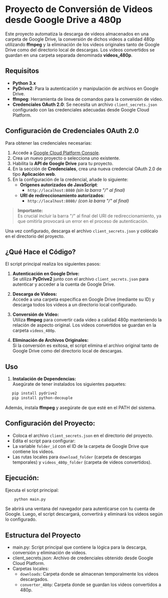 # Proyecto de Conversión de Videos desde Google Drive a 480p

Este proyecto automatiza la descarga de videos almacenados en una carpeta de Google Drive, la conversión de dichos videos a calidad 480p utilizando **ffmpeg** y la eliminación de los videos originales tanto de Google Drive como del directorio local de descargas. Los videos convertidos se guardan en una carpeta separada denominada **videos_480p**.

## Requisitos

- **Python 3.x**
- **PyDrive2**: Para la autenticación y manipulación de archivos en Google Drive.
- **ffmpeg**: Herramienta de línea de comandos para la conversión de video.
- **Credenciales OAuth 2.0**: Se necesita un archivo `client_secrets.json` configurado con las credenciales adecuadas desde Google Cloud Platform.

## Configuración de Credenciales OAuth 2.0

Para obtener las credenciales necesarias:

1. Accede a [Google Cloud Platform Console](https://console.cloud.google.com/).
2. Crea un nuevo proyecto o selecciona uno existente.
3. Habilita la **API de Google Drive** para tu proyecto.
4. En la sección de **Credenciales**, crea una nueva credencial OAuth 2.0 de tipo **Aplicación web**.
5. En la configuración de la credencial, añade lo siguiente:
   - **Orígenes autorizados de JavaScript**:  
     - `http://localhost:8080` *(sin la barra "/" al final)*
   - **URI de redireccionamiento autorizados**:  
     - `http://localhost:8080/` *(con la barra "/" al final)*

> **Importante:**  
> Es crucial incluir la barra "/" al final del URI de redireccionamiento, ya que omitirla provocará un error en el proceso de autenticación.

Una vez configurado, descarga el archivo `client_secrets.json` y colócalo en el directorio del proyecto.

## ¿Qué Hace el Código?

El script principal realiza los siguientes pasos:

1. **Autenticación en Google Drive:**  
   Se utiliza **PyDrive2** junto con el archivo `client_secrets.json` para autenticar y acceder a la cuenta de Google Drive.

2. **Descarga de Videos:**  
   Accede a una carpeta específica en Google Drive (mediante su ID) y descarga todos los videos a un directorio local configurado.

3. **Conversión de Video:**  
   Utiliza **ffmpeg** para convertir cada video a calidad 480p manteniendo la relación de aspecto original. Los videos convertidos se guardan en la carpeta `videos_480p`.

4. **Eliminación de Archivos Originales:**  
   Si la conversión es exitosa, el script elimina el archivo original tanto de Google Drive como del directorio local de descargas.

## Uso

1. **Instalación de Dependencias:**  
   Asegúrate de tener instalados los siguientes paquetes:
```bash
   pip install pydrive2
   pip install python-decouple
```

Además, instala **ffmpeg** y asegúrate de que esté en el PATH del sistema.

## Configuración del Proyecto:

- Coloca el archivo `client_secrets.json` en el directorio del proyecto.
- Edita el script para configurar:
- La variable `folder_id` con el ID de la carpeta de Google Drive que contiene los videos.
- Las rutas locales para `download_folder` (carpeta de descargas temporales) y `videos_480p_folder` (carpeta de videos convertidos).

## Ejecución:

Ejecuta el script principal:

```bash
    python main.py
```

Se abrirá una ventana del navegador para autenticarse con tu cuenta de Google. Luego, el script descargará, convertirá y eliminará los videos según lo configurado.

## Estructura del Proyecto

- main.py: Script principal que contiene la lógica para la descarga, conversión y eliminación de videos.
- client_secrets.json: Archivo de credenciales obtenido desde Google Cloud Platform.
- Carpetas locales:
    - `downloads`: Carpeta donde se almacenan temporalmente los videos descargados.
    - `converter_480p`: Carpeta donde se guardan los videos convertidos a 480p.